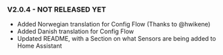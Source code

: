 ### V2.0.4 - NOT RELEASED YET

* Added Norwegian translation for Config Flow (Thanks to @hwikene)
* Added Danish translation for Config Flow
* Updated README, with a Section on what Sensors are being added to Home Assistant
